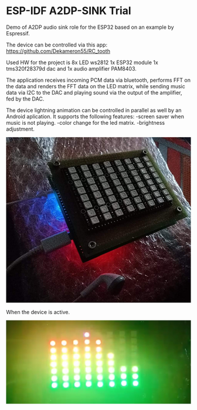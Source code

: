 
ESP-IDF A2DP-SINK Trial
======================

Demo of A2DP audio sink role for the ESP32 based on an example by Espressif.

The device can be controlled via this app:
https://github.com/Dekameron55/RC_tooth

Used HW for the project is 8x LED ws2812 1x ESP32 module 1x tms320f28379d dac and 1x audio amplifier PAM8403.

The application receives incoming PCM data via bluetooth, performs FFT on the data and renders the FFT data on the LED matrix, while sending music data via I2C to the DAC and playing sound via the output of the amplifier, fed by the DAC.

The device lightning animation can be controlled in parallel as well by an Android aplication.
It supports the following features:
-screen saver when music is not playing.
-color change for the led matrix.
-brightness adjustment.

![Screenshot](https://github.com/Dekameron55/ESP32_A2DP_sink_mod/blob/main/Photo1.jpg)

When the device is active.

![Screenshot](https://github.com/Dekameron55/ESP32_A2DP_sink_mod/blob/main/Photo2.jpg)
